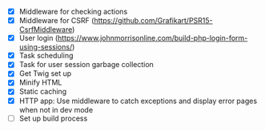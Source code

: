 - [x] Middleware for checking actions
- [x] Middleware for CSRF (https://github.com/Grafikart/PSR15-CsrfMiddleware)
- [x] User login (https://www.johnmorrisonline.com/build-php-login-form-using-sessions/)
- [x] Task scheduling
- [x] Task for user session garbage collection
- [x] Get Twig set up
- [x] Minify HTML
- [x] Static caching
- [x] HTTP app: Use middleware to catch exceptions and display error pages when not in dev mode
- [ ] Set up build process
